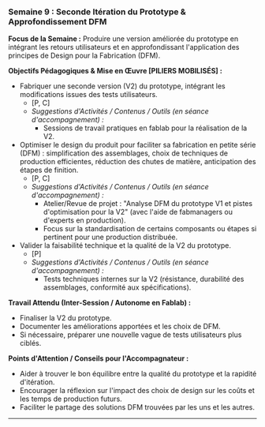 ### Semaine 9 : Seconde Itération du Prototype & Approfondissement DFM

**Focus de la Semaine :** Produire une version améliorée du prototype en intégrant les retours utilisateurs et en approfondissant l'application des principes de Design pour la Fabrication (DFM).

**Objectifs Pédagogiques & Mise en Œuvre \[PILIERS MOBILISÉS\] :**

* Fabriquer une seconde version (V2) du prototype, intégrant les modifications issues des tests utilisateurs.  
  * \[P, C\]  
  * *Suggestions d'Activités / Contenus / Outils (en séance d'accompagnement) :*  
    * Sessions de travail pratiques en fablab pour la réalisation de la V2.  
* Optimiser le design du produit pour faciliter sa fabrication en petite série (DFM) : simplification des assemblages, choix de techniques de production efficientes, réduction des chutes de matière, anticipation des étapes de finition.  
  * \[P, C\]  
  * *Suggestions d'Activités / Contenus / Outils (en séance d'accompagnement) :*  
    * Atelier/Revue de projet : "Analyse DFM du prototype V1 et pistes d'optimisation pour la V2" (avec l'aide de fabmanagers ou d'experts en production).  
    * Focus sur la standardisation de certains composants ou étapes si pertinent pour une production distribuée.  
* Valider la faisabilité technique et la qualité de la V2 du prototype.  
  * \[P\]  
  * *Suggestions d'Activités / Contenus / Outils (en séance d'accompagnement) :*  
    * Tests techniques internes sur la V2 (résistance, durabilité des assemblages, conformité aux spécifications).

**Travail Attendu (Inter-Session / Autonome en Fablab) :**

* Finaliser la V2 du prototype.  
* Documenter les améliorations apportées et les choix de DFM.  
* Si nécessaire, préparer une nouvelle vague de tests utilisateurs plus ciblés.

**Points d'Attention / Conseils pour l'Accompagnateur :**

* Aider à trouver le bon équilibre entre la qualité du prototype et la rapidité d'itération.  
* Encourager la réflexion sur l'impact des choix de design sur les coûts et les temps de production futurs.  
* Faciliter le partage des solutions DFM trouvées par les uns et les autres.

---

